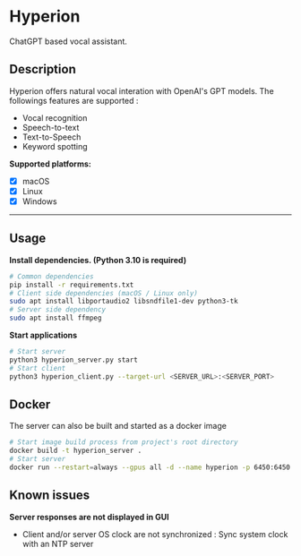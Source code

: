 # Hyperion 

ChatGPT based vocal assistant.

## Description

Hyperion offers natural vocal interation with OpenAI's GPT models.
The followings features are supported :
- Vocal recognition
- Speech-to-text
- Text-to-Speech
- Keyword spotting

**Supported platforms:**

- [X] macOS
- [X] Linux
- [X] Windows

---
## Usage


**Install dependencies. (Python 3.10 is required)**
```bash
# Common dependencies
pip install -r requirements.txt
# Client side dependencies (macOS / Linux only)
sudo apt install libportaudio2 libsndfile1-dev python3-tk
# Server side dependency
sudo apt install ffmpeg
```

**Start applications**
```bash
# Start server
python3 hyperion_server.py start
# Start client
python3 hyperion_client.py --target-url <SERVER_URL>:<SERVER_PORT>
```

## Docker
The server can also be built and started as a docker image
```bash
# Start image build process from project's root directory
docker build -t hyperion_server .
# Start server
docker run --restart=always --gpus all -d --name hyperion -p 6450:6450 -v ~/.hyperion/whisper:/root/.hyperion/whisper -v ~/.cache:/root/.cache hyperion_server
```

## Known issues
**Server responses are not displayed in GUI**
- Client and/or server OS clock are not synchronized : Sync system clock with an NTP server 
